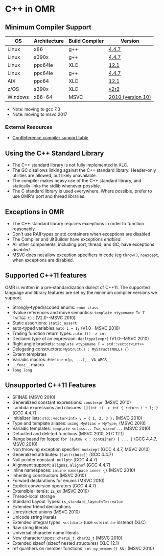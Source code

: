 <!--
Copyright (c) 2018, 2019 IBM Corp. and others

This program and the accompanying materials are made available under
the terms of the Eclipse Public License 2.0 which accompanies this
distribution and is available at https://www.eclipse.org/legal/epl-2.0/
or the Apache License, Version 2.0 which accompanies this distribution and
is available at https://www.apache.org/licenses/LICENSE-2.0.

This Source Code may also be made available under the following
Secondary Licenses when the conditions for such availability set
forth in the Eclipse Public License, v. 2.0 are satisfied: GNU
General Public License, version 2 with the GNU Classpath
Exception [1] and GNU General Public License, version 2 with the
OpenJDK Assembly Exception [2].

[1] https://www.gnu.org/software/classpath/license.html
[2] http://openjdk.java.net/legal/assembly-exception.html

SPDX-License-Identifier: EPL-2.0 OR Apache-2.0 OR GPL-2.0 WITH Classpath-exception-2.0 OR LicenseRef-GPL-2.0 WITH Assembly-exception
-->

# C++ in OMR

## Minimum Compiler Support

OS      | Architecture | Build Compiler | Version
--------|--------------|----------------|--------
Linux   | x86          | g++            | [4.4.7](https://gcc.gnu.org/gcc-4.4/cxx0x_status.html)
Linux   | s390x        | g++            | [4.4.7](https://gcc.gnu.org/gcc-4.4/cxx0x_status.html)
Linux   | ppc64le      | XLC            | [12.1](https://www.ibm.com/developerworks/community/blogs/5894415f-be62-4bc0-81c5-3956e82276f3/entry/xlc_compiler_s_c_11_support50?lang=en)
Linux   | ppc64le      | g++            | [4.4.7](https://gcc.gnu.org/gcc-4.4/cxx0x_status.html)
AIX     | ppc64        | XLC            | [12.1](https://www.ibm.com/developerworks/community/blogs/5894415f-be62-4bc0-81c5-3956e82276f3/entry/xlc_compiler_s_c_11_support50?lang=en)
z/OS    | s390x        | XLC            | [v2r2](http://www-01.ibm.com/support/docview.wss?uid=swg27036892)
Windows | x86-64       | MSVC           | [2010 (version 10)](https://docs.microsoft.com/en-us/previous-versions/hh567368(v=vs.140))

* Note: moving to gcc 7.3
* Note: moving to msvc 2017

### External Resources

* [CppReference compiler support table](https://en.cppreference.com/w/cpp/compiler_support)

## Using the C++ Standard Library

- The C++ standard library is not fully implemented in XLC.
- The GC disallows linking against the C++ standard library. Header-only utilities are allowed, but likely unavailable.
- The compiler makes heavy use of the C++ standard library, and statically links the stdlib whenever possible.
- The C standard library is used everywhere. Where possible, prefer to use OMR's port and thread libraries.

## Exceptions in OMR

- The C++ standard library requires exceptions in order to function reasonably.
- Don't use RAII types or std containers when exceptions are disabled.
- The Compiler and JitBuilder have exceptions *enabled*.
- All other components, including port, thread, and GC, have exceptions *disabled*.
- MSVC does not allow exception specifiers in code (eg `throw()`, `noexcept`, when exceptions are disabled.

## Supported C++11 features

OMR is written in a pre-standardization dialect of C++11.
The supported language and library features are set by the minimum compiler versions we support.

* Strongly-typed/scoped enums: `enum class`
* Rvalue references and move semantics: `template <typename T> T Fn(T&& t);` (V2.0--MSVC 2010)
* Static assertions: `static_assert`
* auto-typed variables `auto i = 1;` (V1.0--MSVC 2010)
* Trailing function return types: `auto f() -> int`
* Declared type of an expression: `decltype(expr)` (V1.0--MSVC 2010)
* Right angle brackets: `template <typename T = std::vector<int>>`
* Delegating constructors: `MyStruct() : MyStruct(NULL) {}`
* Extern templates
* Variadic macros: `#define m(p, ...)`, `__VA_ARGS__`
* `__func__` macro
* `long long`

## Unsupported C++11 Features

* SFINAE (MSVC 2010)
* Generalized constant expressions: `constexpr` (MSVC 2010)
* Lambda expressions and closures: `[](int i) -> int { return i + 1; }` (GCC 4.4.7)
* Initializer lists: `std::vector<int> v = { 1, 2, 3 };` (MSVC 2010)
* Type and template aliases: `using MyAlias = MyType;` (MSVC 2010)
* Variadic templates: `template <class... Ts>`, `sizeof...` (MSVC 2010)
* Defaulted and deleted functions (MSVC 2010, XLC 12.1)
* Range based for loops: `for (auto& x : container) { ... }` (GCC 4.4.7, MSVC 2010)
* Non throwing exception specifier: `noexcept` (GCC 4.4.7, MSVC 2010)
* Generalized attributes: `[[attribute]]` (GCC 4.4.7)
* Null pointer constant: `nullptr` (GCC 4.4.7)
* Alignment support: `alignas`, `alignof` (GCC 4.4.7)
* Inline namespaces: `inline namespace inner {}` (MSVC 2010)
* Inheriting constructors (MSVC 2010)
* Forward declarations for enums (MSVC 2010)
* Explicit conversion operators (GCC 4.4.7)
* Extensible literals: `12_km` (MSVC 2010)
* Thread-local storage
* Standard Layout Types: `is_standard_layout<T>::value`
* Extended friend declarations
* Unrestricted unions (MSVC 2010)
* Unicode string literals
* Extended integral types: `<cstdint>` (use `<stdint.h>` instead) (XLC)
* Raw string literals
* Universal character name literals
* New character types: `char16_t`, `char32_t` (MSVC 2010)
* Extended sizeof (sizeof nested structures) (XLC 12.1)
* ref qualifiers on member functions: `int my_member() &&;` (MSVC 2010)
